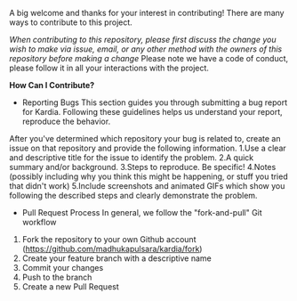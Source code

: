 A big welcome and thanks for your interest in contributing! There are many ways to contribute to this project. 

*When contributing to this repository, please first discuss the change you wish to make via issue, email, or any other method with the owners of this repository before making a change*
Please note we have a code of conduct, please follow it in all your interactions with the project.

**How Can I Contribute?**
- Reporting Bugs
This section guides you through submitting a bug report for Kardia. Following these guidelines helps us understand your report, reproduce the behavior.

After you've determined which repository your bug is related to, create an issue on that repository and provide the following information.
1.Use a clear and descriptive title for the issue to identify the problem.
2.A quick summary and/or background.
3.Steps to reproduce. Be specific!
4.Notes (possibly including why you think this might be happening, or stuff you tried that didn't work)
5.Include screenshots and animated GIFs which show you following the described steps and clearly demonstrate the problem.

- Pull Request Process
In general, we follow the "fork-and-pull" Git workflow

1. Fork the repository to your own Github account (https://github.com/madhukapulsara/kardia/fork)
2. Create your feature branch with a descriptive name
3. Commit your changes 
4. Push to the branch 
5. Create a new Pull Request
